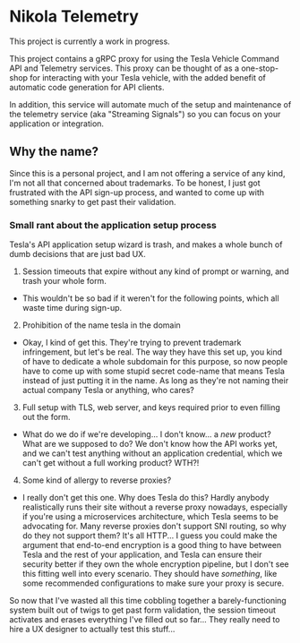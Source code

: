# Nikola Telemetry

This project is currently a work in progress.

This project contains a gRPC proxy for using the Tesla Vehicle Command API and
Telemetry services. This proxy can be thought of as a one-stop-shop for
interacting with your Tesla vehicle, with the added benefit of automatic code
generation for API clients.

In addition, this service will automate much of the setup and maintenance of
the telemetry service (aka "Streaming Signals") so you can focus on your
application or integration.


## Why the name?

Since this is a personal project, and I am not offering a service of any kind,
I'm not all that concerned about trademarks. To be honest, I just got
frustrated with the API sign-up process, and wanted to come up with something
snarky to get past their validation.


### Small rant about the application setup process

Tesla's API application setup wizard is trash, and makes a whole bunch of dumb
decisions that are just bad UX.

1. Session timeouts that expire without any kind of prompt or warning, and
   trash your whole form.
  * This wouldn't be so bad if it weren't for the following points, which all
    waste time during sign-up.
2. Prohibition of the name tesla in the domain
  * Okay, I kind of get this. They're trying to prevent trademark infringement,
    but let's be real. The way they have this set up, you kind of have to
    dedicate a whole subdomain for this purpose, so now people have to come up
    with some stupid secret code-name that means Tesla instead of just putting
    it in the name. As long as they're not naming their actual company Tesla or
    anything, who cares?
3. Full setup with TLS, web server, and keys required prior to even filling out
   the form.
  * What do we do if we're developing... I don't know... a *new* product? What
    are we supposed to do? We don't know how the API works yet, and we can't
    test anything without an application credential, which we can't get without
    a full working product? WTH?!
4. Some kind of allergy to reverse proxies?
  * I really don't get this one. Why does Tesla do this? Hardly anybody
    realistically runs their site without a reverse proxy nowadays, especially
    if you're using a microservices architecture, which Tesla seems to be
    advocating for. Many reverse proxies don't support SNI routing, so why do
    they not support them? It's all HTTP... I guess you could make the argument
    that end-to-end encryption is a good thing to have between Tesla and the
    rest of your application, and Tesla can ensure their security better if
    they own the whole encryption pipeline, but I don't see this fitting well
    into every scenario. They should have *something*, like some recommended
    configurations to make sure your proxy is secure.

So now that I've wasted all this time cobbling together a barely-functioning
system built out of twigs to get past form validation, the session timeout
activates and erases everything I've filled out so far... They really need to
hire a UX designer to actually test this stuff...
